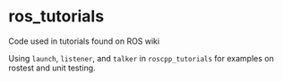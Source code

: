 # ros_tutorials
Code used in tutorials found on ROS wiki

Using `launch`, `listener`, and `talker` in `roscpp_tutorials` for examples on rostest and unit testing.
